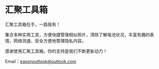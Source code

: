 # 汇聚工具箱

汇聚工具箱在手，一路我有！

集合多种实用工具，方便快捷管理相似照片，清除了解电池状况，丰富有趣的表情，网络测速、安全方便地管理隐私内容。

感谢使用汇聚工具箱，你的支持是我们不断更新动力！

Email：easonoutlook@outlook.com
